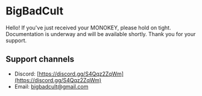 # BigBadCult

Hello! If you've just received your MONOKEY, please hold on tight. Documentation is underway and will be available shortly. Thank you for your support.

## Support channels

* Discord: [https://discord.gg/S4Qqz2ZqWm](https://discord.gg/S4Qqz2ZqWm)
* Email: [bigbadcult@gmail.com](mailto:bigbadcult@gmail.com)
